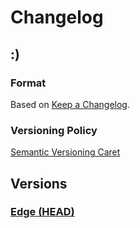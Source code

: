 
# Changelog

## :)

### Format

Based on [Keep a Changelog].

### Versioning Policy

[Semantic Versioning Caret]

## Versions

### [Edge (HEAD)][edge]

[Keep a Changelog]: http://keepachangelog.com/en/1.0.0/
[Semantic Versioning Caret]: https://github.com/myowncake/semver-caret
[edge]: https://github.com/myowncake/config-tslint/compare/v0.1.0...HEAD
